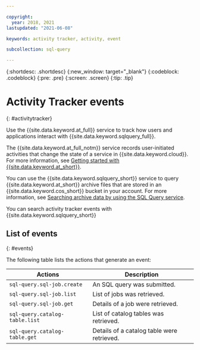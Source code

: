 ```yaml
---

copyright:
  year: 2018, 2021
lastupdated: "2021-06-08"

keywords: activity tracker, activity, event

subcollection: sql-query

---
```


{:shortdesc: .shortdesc}
{:new_window: target="_blank"}
{:codeblock: .codeblock}
{:pre: .pre}
{:screen: .screen}
{:tip: .tip}



# Activity Tracker events
{: #activitytracker}

Use the {{site.data.keyword.at_full}} service to track how users and applications interact with {{site.data.keyword.sqlquery_full}}.

The {{site.data.keyword.at_full_notm}} service records user-initiated activities that change the state of a service in {{site.data.keyword.cloud}}. For more information, see [Getting started with {{site.data.keyword.at_short}}](/docs/Activity-Tracker-with-LogDNA?topic=Activity-Tracker-with-LogDNA-getting-started).

You can use the {{site.data.keyword.sqlquery_short}} service to query {{site.data.keyword.at_short}} archive files that are stored in an {{site.data.keyword.cos_short}} bucket in your account. For more information, see [Searching archive data by using the SQL Query service](/docs/activity-tracker?topic=activity-tracker-sqlquery).

You can search activity tracker events with {{site.data.keyword.sqlquery_short}}

## List of events
{: #events}

The following table lists the actions that generate an event:

Actions  |	Description
--- | ---
`sql-query.sql-job.create` |  An SQL query was submitted.
`sql-query.sql-job.list` | 	List of jobs was retrieved.
`sql-query.sql-job.get` |  Details of a job were retrieved.
`sql-query.catalog-table.list` |  List of catalog tables was retrieved.
`sql-query.catalog-table.get` |  Details of a catalog table were retrieved.
